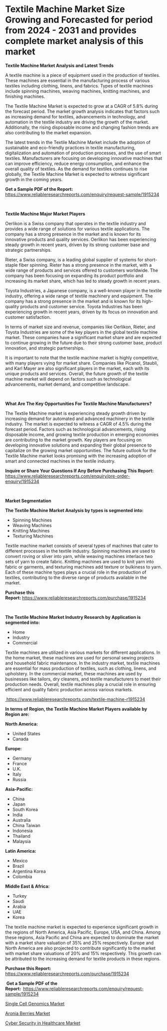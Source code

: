 <p><h1>Textile Machine Market Size Growing and Forecasted for period from 2024 - 2031 and provides complete market analysis of this market</h1></p><p><strong>Textile Machine Market Analysis and Latest Trends</strong></p>
<p><p>A textile machine is a piece of equipment used in the production of textiles. These machines are essential in the manufacturing process of various textiles including clothing, linens, and fabrics. Types of textile machines include spinning machines, weaving machines, knitting machines, and finishing machines.</p><p>The Textile Machine Market is expected to grow at a CAGR of 5.8% during the forecast period. The market growth analysis indicates that factors such as increasing demand for textiles, advancements in technology, and automation in the textile industry are driving the growth of the market. Additionally, the rising disposable income and changing fashion trends are also contributing to the market expansion.</p><p>The latest trends in the Textile Machine Market include the adoption of sustainable and eco-friendly practices in textile manufacturing, digitalization and automation of production processes, and the use of smart textiles. Manufacturers are focusing on developing innovative machines that can improve efficiency, reduce energy consumption, and enhance the overall quality of textiles. As the demand for textiles continues to rise globally, the Textile Machine Market is expected to witness significant growth in the coming years.</p></p>
<p><strong>Get a Sample PDF of the Report:&nbsp;</strong> <a href="https://www.reliableresearchreports.com/enquiry/request-sample/1915234">https://www.reliableresearchreports.com/enquiry/request-sample/1915234</a></p>
<p>&nbsp;</p>
<p><strong>Textile Machine Major Market Players</strong></p>
<p><p>Oerlikon is a Swiss company that operates in the textile industry and provides a wide range of solutions for various textile applications. The company has a strong presence in the market and is known for its innovative products and quality services. Oerlikon has been experiencing steady growth in recent years, driven by its strong customer base and strategic partnerships.</p><p>Rieter, a Swiss company, is a leading global supplier of systems for short-staple fiber spinning. Rieter has a strong presence in the market, with a wide range of products and services offered to customers worldwide. The company has been focusing on expanding its product portfolio and increasing its market share, which has led to steady growth in recent years.</p><p>Toyota Industries, a Japanese company, is a well-known player in the textile industry, offering a wide range of textile machinery and equipment. The company has a strong presence in the market and is known for its high-quality products and customer service. Toyota Industries has been experiencing growth in recent years, driven by its focus on innovation and customer satisfaction.</p><p>In terms of market size and revenue, companies like Oerlikon, Rieter, and Toyota Industries are some of the key players in the global textile machine market. These companies have a significant market share and are expected to continue growing in the future due to their strong customer base, product innovation, and strategic partnerships.</p><p>It is important to note that the textile machine market is highly competitive, with many players vying for market share. Companies like Picanol, Staubli, and Karl Mayer are also significant players in the market, each with its unique products and services. Overall, the future growth of the textile machine market will depend on factors such as technological advancements, market demand, and competitive landscape.</p></p>
<p>&nbsp;</p>
<p><strong>What Are The Key Opportunities For Textile Machine Manufacturers?</strong></p>
<p><p>The Textile Machine market is experiencing steady growth driven by increasing demand for automated and advanced machinery in the textile industry. The market is expected to witness a CAGR of 4.5% during the forecast period. Factors such as technological advancements, rising disposable income, and growing textile production in emerging economies are contributing to the market growth. Key players are focusing on developing innovative solutions and expanding their global presence to capitalize on the growing market opportunities. The future outlook for the Textile Machine market looks promising with the increasing adoption of smart and connected machines in the textile industry.</p></p>
<p><strong>Inquire or Share Your Questions If Any Before Purchasing This Report:</strong> <a href="https://www.reliableresearchreports.com/enquiry/pre-order-enquiry/1915234">https://www.reliableresearchreports.com/enquiry/pre-order-enquiry/1915234</a></p>
<p>&nbsp;</p>
<p><strong>Market Segmentation</strong></p>
<p><strong>The Textile Machine Market Analysis by types is segmented into:</strong></p>
<p><ul><li>Spinning Machines</li><li>Weaving Machines</li><li>Knitting Machines</li><li>Texturing Machines</li></ul></p>
<p><p>Textile machine market consists of several types of machines that cater to different processes in the textile industry. Spinning machines are used to convert roving or sliver into yarn, while weaving machines interlace two sets of yarn to create fabric. Knitting machines are used to knit yarn into fabric or garments, and texturing machines add texture or bulkiness to yarn. Each of these machine types plays a crucial role in the production of textiles, contributing to the diverse range of products available in the market.</p></p>
<p><strong>Purchase this Report:&nbsp;</strong><a href="https://www.reliableresearchreports.com/purchase/1915234">https://www.reliableresearchreports.com/purchase/1915234</a></p>
<p>&nbsp;</p>
<p><strong>The Textile Machine Market Industry Research by Application is segmented into:</strong></p>
<p><ul><li>Home</li><li>Industry</li><li>Commercial</li></ul></p>
<p><p>Textile machines are utilized in various markets for different applications. In the home market, these machines are used for personal sewing projects and household fabric maintenance. In the industry market, textile machines are essential for mass production of textiles, such as clothing, linens, and upholstery. In the commercial market, these machines are used by businesses like tailors, dry cleaners, and textile manufacturers to meet their production needs. Overall, textile machines play a crucial role in ensuring efficient and quality fabric production across various markets.</p></p>
<p><a href="https://www.reliableresearchreports.com/textile-machine-r1915234">&nbsp;https://www.reliableresearchreports.com/textile-machine-r1915234</a></p>
<p><strong>In terms of Region, the Textile Machine Market Players available by Region are:</strong></p>
<p>
    <p> <strong> North America: </strong>
        <ul>
            <li>United States</li>
            <li>Canada</li>
        </ul>
        </p> 
    <p> <strong> Europe: </strong>
        <ul>
            <li>Germany</li>
            <li>France</li>
            <li>U.K.</li>
            <li>Italy</li>
            <li>Russia</li>
        </ul>
        </p> 
    <p> <strong> Asia-Pacific: </strong>
        <ul>
            <li>China</li>
            <li>Japan</li>
            <li>South Korea</li>
            <li>India</li>
            <li>Australia</li>
            <li>China Taiwan</li>
            <li>Indonesia</li>
            <li>Thailand</li>
            <li>Malaysia</li>
        </ul>
        </p> 
    <p> <strong> Latin America: </strong>
        <ul>
            <li>Mexico</li>
            <li>Brazil</li>
            <li>Argentina Korea</li>
            <li>Colombia</li>
        </ul>
        </p> 
    <p> <strong> Middle East & Africa: </strong>
        <ul>
            <li>Turkey</li>
            <li>Saudi</li>
            <li>Arabia</li>
            <li>UAE</li>
            <li>Korea</li>
        </ul>
    </p>
    </p>
<p><p>The textile machine market is expected to experience significant growth in the regions of North America, Asia Pacific, Europe, USA, and China. Among these regions, Asia Pacific and China are expected to dominate the market with a market share valuation of 35% and 25% respectively. Europe and North America are also projected to contribute significantly to the market with market share valuations of 20% and 15% respectively. This growth can be attributed to the increasing demand for textile products in these regions.</p></p>
<p><strong>Purchase this Report: </strong><a href="https://www.reliableresearchreports.com/purchase/1915234">https://www.reliableresearchreports.com/purchase/1915234</a></p>
<p>&nbsp;<strong>Get a Sample PDF of the Report:&nbsp;&nbsp;</strong><a href="https://www.reliableresearchreports.com/enquiry/request-sample/1915234">https://www.reliableresearchreports.com/enquiry/request-sample/1915234</a></p>
<p><strong></strong></p>
<p><p><a href="https://www.linkedin.com/pulse/single-cell-genomics-market-report-reveals-latest-trends-growth-ocpte">Single Cell Genomics Market</a></p><p><a href="https://www.linkedin.com/pulse/aronia-berries-market-global-regional-analysis-2024-2031-lnvuc">Aronia Berries Market</a></p><p><a href="https://www.linkedin.com/pulse/cyber-security-healthcare-market-research-report-its-history-shdoe">Cyber Security in Healthcare Market</a></p></p>